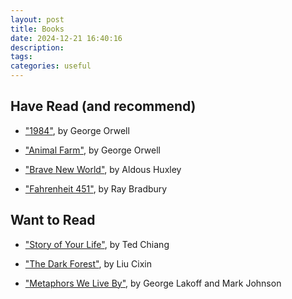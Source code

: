```yaml
---
layout: post
title: Books
date: 2024-12-21 16:40:16
description:
tags:
categories: useful
---
```


## Have Read (and recommend)

- ["1984"](https://en.wikipedia.org/wiki/Nineteen_Eighty-Four), by George Orwell

- ["Animal Farm"](https://en.wikipedia.org/wiki/Animal_Farm), by George Orwell

- ["Brave New World"](https://en.wikipedia.org/wiki/Brave_New_World), by Aldous Huxley

- ["Fahrenheit 451"](https://en.wikipedia.org/wiki/Fahrenheit_451), by Ray Bradbury


## Want to Read

- ["Story of Your Life"](https://en.wikipedia.org/wiki/Story_of_Your_Life), by Ted Chiang

- ["The Dark Forest"](https://en.wikipedia.org/wiki/The_Dark_Forest), by Liu Cixin

- ["Metaphors We Live By"](https://en.wikipedia.org/wiki/Metaphors_We_Live_By), by George Lakoff and Mark Johnson
